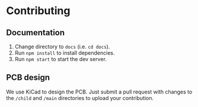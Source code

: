 # Contributing

## Documentation

1. Change directory to `docs` (i.e. `cd docs`).
2. Run `npm install` to install dependencies.
3. Run `npm start` to start the dev server.

## PCB design

We use KiCad to design the PCB. Just submit a pull request with changes to the `/child` and `/main` directories to upload your contribution.
